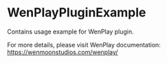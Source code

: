 # WenPlayPluginExample

Contains usage example for WenPlay plugin.

For more details, please visit WenPlay documentation: https://wenmoonstudios.com/wenplay/
